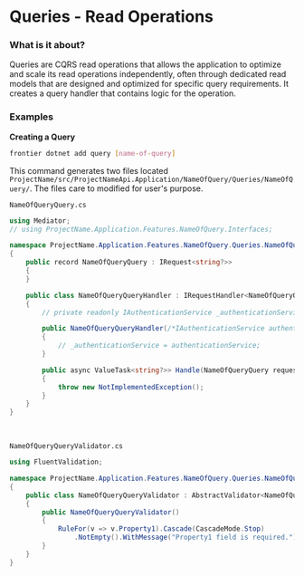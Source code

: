 # Queries - Read Operations

### What is it about?
Queries are CQRS read operations that allows the application to optimize and scale its read operations independently, often through dedicated read models that are designed and optimized for specific query requirements. It creates a query handler that contains logic for the operation.

### Examples

**Creating a Query**

```bash
frontier dotnet add query [name-of-query]
```

This command generates two files located `ProjectName/src/ProjectNameApi.Application/NameOfQuery/Queries/NameOfQuery/`. The files care to modified for user's purpose.

`NameOfQueryQuery.cs`
```C#
using Mediator;
// using ProjectName.Application.Features.NameOfQuery.Interfaces;

namespace ProjectName.Application.Features.NameOfQuery.Queries.NameOfQuery
{
    public record NameOfQueryQuery : IRequest<string?>>
    {
    }

    public class NameOfQueryQueryHandler : IRequestHandler<NameOfQueryQuery, string?>>
    {
        // private readonly IAuthenticationService _authenticationService;

        public NameOfQueryQueryHandler(/*IAuthenticationService authenticationService*/)
        {
            // _authenticationService = authenticationService;
        }

        public async ValueTask<string?>> Handle(NameOfQueryQuery request, CancellationToken cancellationToken)
        {
            throw new NotImplementedException();
        }
    }
}
```
<br>


`NameOfQueryQueryValidator.cs`
```C#
using FluentValidation;

namespace ProjectName.Application.Features.NameOfQuery.Queries.NameOfQuery
{
    public class NameOfQueryQueryValidator : AbstractValidator<NameOfQueryQuery>
    {
        public NameOfQueryQueryValidator()
        {
            RuleFor(v => v.Property1).Cascade(CascadeMode.Stop)
                .NotEmpty().WithMessage("Property1 field is required.");
        }
    }
}
```

<br>